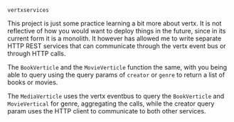 `vertxservices`

This project is just some practice learning a bit more about vertx.
It is not reflective of how you would want to deploy things in the future, since in its current form it is a monolith.
It however has allowed me to write separate HTTP REST services that can communicate through the vertx event bus or through HTTP calls.

The `BookVerticle` and the `MovieVerticle` function the same, with you being able to query using the query params of `creator` or `genre` to return a list of books or movies.

The `MediaVerticle` uses the vertx eventbus to query the `BookVerticle` and `MovieVertical` for genre, aggregating the calls, while the creator query param uses the HTTP client to communicate to both other services.
